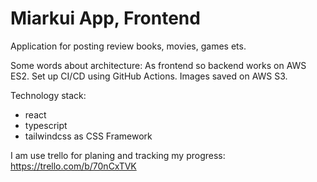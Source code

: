 # Miarkui App, Frontend

Application for posting review books, movies, games ets.

Some words about architecture:
As frontend so backend works on AWS ES2. Set up CI/CD using GitHub Actions. Images saved on AWS S3.

Technology stack: 

* react
* typescript
* tailwindcss as CSS Framework

I am use trello for planing and tracking my progress:    
https://trello.com/b/70nCxTVK

